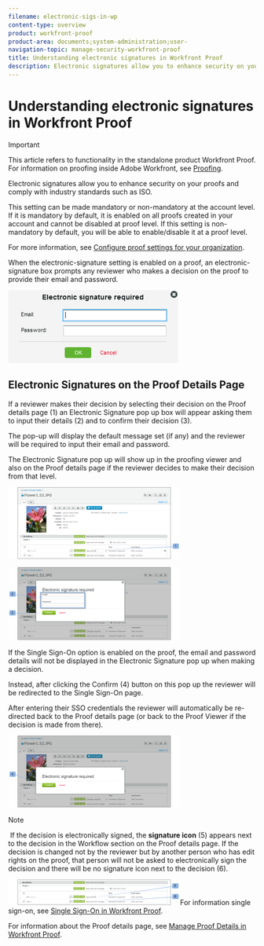 ```yaml
---
filename: electronic-sigs-in-wp
content-type: overview
product: workfront-proof
product-area: documents;system-administration;user-
navigation-topic: manage-security-workfront-proof
title: Understanding electronic signatures in Workfront Proof
description: Electronic signatures allow you to enhance security on your proofs and comply with industry standards such as ISO.
---
```


# Understanding electronic signatures in Workfront Proof

>[!IMPORTANT]
>
>This article refers to functionality in the standalone product Workfront Proof. For information on proofing inside Adobe Workfront, see [Proofing](../../../review-and-approve-work/proofing/proofing.md).

Electronic signatures allow you to enhance security on your proofs and comply with industry standards such as ISO.

This setting can be made mandatory or non-mandatory at the account level. If it is mandatory by default, it is enabled on all proofs created in your account and cannot be disabled at proof level. If this setting is non-mandatory by default, you will be able to enable/disable it at a proof level.

For more information, see [Configure proof settings for your organization](../../../administration-and-setup/manage-workfront/configure-proofing/configure-proofing-organization.md).

When the electronic-signature setting is enabled on a proof, an electronic-signature box prompts any reviewer who makes a decision on the proof to provide their email and password.

![Electronic_sig_required_box.png](assets/electronic-sig-required-box.png)

## Electronic Signatures on the Proof Details Page

If a reviewer makes their decision by selecting their decision on the Proof details page (1) an Electronic Signature pop up box will appear asking them to input their details (2) and to confirm their decision (3).

The pop-up will display the default message set (if any) and the reviewer will be required to input their email and password.

The Electronic Signature pop up will show up in the proofing viewer and also on the Proof details page if the reviewer decides to make their decision from that level.

![Electronic_Signature_-_Proof_Details.png](assets/electronic-signature---proof-details-350x146.png)

![Electronic_Signature_-_Proof_Details_2.png](assets/electronic-signature---proof-details-2-350x148.png)

If the Single Sign-On option is enabled on the proof, the email and password details will not be displayed in the Electronic Signature pop up when making a decision.

Instead, after clicking the Confirm (4) button on this pop up the reviewer will be redirected to the Single Sign-On page.

After entering their SSO credentials the reviewer will automatically be re-directed back to the Proof details page (or back to the Proof Viewer&nbsp;if the decision is made from there).

![Electronic_Signature_SSO_-_Proof_Details_3.png](assets/electronic-signature-sso---proof-details-3-350x146.png)

>[!NOTE]
>
>&nbsp;If the decision is electronically signed, the **signature icon** (5) appears next to the decision in the Workflow section on the Proof details page. If the decision is changed not by the reviewer but by another person who has edit rights on the proof, that person will not be asked to electronically sign the decision and there will be no signature icon next to the decision (6).

![Electronic_Signature_icon.png](assets/electronic-signature-icon-350x52.png)For information single sign-on, see [Single Sign-On in Workfront Proof](../../../workfront-proof/wp-acct-admin/managing-security/single-sign-on-overview.md).

For information about the Proof details page, see [Manage Proof Details in Workfront Proof](../../../workfront-proof/wp-work-proofsfiles/manage-your-work/manage-proof-details.md).&nbsp;
